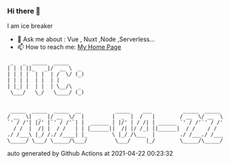 ### Hi there 👋

I am ice breaker

- 💬 Ask me about : Vue , Nuxt ,Node ,Serverless...
- 📫 How to reach me: [My Home Page](https://icebreaker.top/)

```
 _   _  _____  _____     
| | | ||_   _|/  __ \  _ 
| | | |  | |  | /  \/ (_)
| | | |  | |  | |        
| |_| |  | |  | \__/\  _ 
 \___/   \_/   \____/ (_)
                         
                         
 _____  _____  _____  __           _____    ___          _____  _____ 
/ __  \|  _  |/ __  \/  |         |  _  |  /   |        / __  \/ __  \
`' / /'| |/' |`' / /'`| |  ______ | |/' | / /| | ______ `' / /'`' / /'
  / /  |  /| |  / /   | | |______||  /| |/ /_| ||______|  / /    / /  
./ /___\ |_/ /./ /____| |_        \ |_/ /\___  |        ./ /___./ /___
\_____/ \___/ \_____/\___/         \___/     |_/        \_____/\_____/
```

auto generated by Github Actions at 2021-04-22 00:23:32
